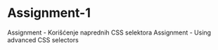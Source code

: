 # Assignment-1
Assignment - Korišćenje naprednih CSS selektora
Assignment - Using advanced CSS selectors
